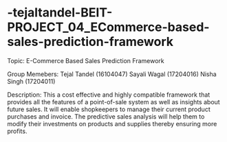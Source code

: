 # -tejaltandel-BEIT-PROJECT_04_ECommerce-based-sales-prediction-framework

Topic: E-Commerce Based Sales Prediction Framework

Group Memebers:
Tejal Tandel (16104047)
Sayali Wagal (17204016)
Nisha Singh (17204011)

Description:
This a cost effective and highly compatible framework that provides all the features of a point-of-sale system as well as insights about future sales. It will enable shopkeepers to manage their current product purchases and invoice. The predictive sales analysis will help them to modify their investments on products and supplies thereby ensuring more profits.  
